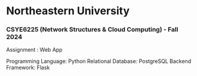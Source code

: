 # Northeastern University
### CSYE6225 (Network Structures &amp; Cloud Computing) - Fall 2024

Assignment : Web App

Programming Language: Python
Relational Database: PostgreSQL
Backend Framework: Flask